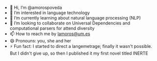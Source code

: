 - 👋 Hi, I’m @amorospoveda
- 👀 I’m interested in language technology
- 🌱 I’m currently learning about natural language processing (NLP)
- 💞️ I’m looking to collaborate on Universal Dependencies and computational parsers for attend diversity
- 📫 How to reach me by lamoros@um.es
- 😄 Pronouns: you, she and her
- ⚡ Fun fact: I started to direct a langemetrage; finally it wasn't possible. But I didn't give up, so then I published it my first novel titled INERTE

<!---
amorospoveda/amorospoveda is a ✨ special ✨ repository because its `README.md` (this file) appears on your GitHub profile.
You can click the Preview link to take a look at your changes.
--->
